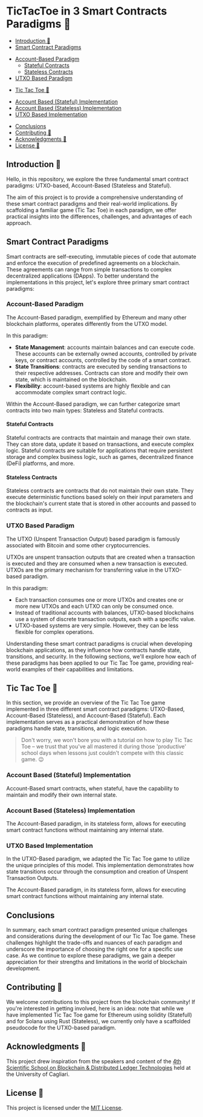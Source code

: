# TicTacToe in 3 Smart Contracts Paradigms 🧩

- [Introduction 👋](#introduction---)
- [Smart Contract Paradigms](#smart-contract-paradigms---)
+ [Account-Based Paradigm](#account-based-paradigm)
    - [Stateful Contracts](#stateful-contracts)
    - [Stateless Contracts](#stateless-contracts)
+ [UTXO Based Paradigm](#utxo-based-paradigm)
- [Tic Tac Toe 🧩](#tic-tac-toe---)
+ [Account Based (Stateful) Implementation](#account-based--stateful--implementation)
+ [Account Based (Stateless) Implementation](#account-based--stateless--implementation)
+ [UTXO Based Implementation](#utxo-based-implementation)
- [Conclusions](#conclusions)
- [Contributing 🙌](#contributing---)
- [Acknowledgments 🙏](#acknowledgments---)
- [License 📜](#license---)

## Introduction 👋

Hello, in this repository, we explore the three fundamental smart contract paradigms: UTXO-based, Account-Based (Stateless and Stateful).

The aim of this project is to provide a comprehensive understanding of these smart contract paradigms and their real-world implications. By scaffolding a familiar game (Tic Tac Toe) in each paradigm, we offer practical insights into the differences, challenges, and advantages of each approach.

## Smart Contract Paradigms

Smart contracts are self-executing, immutable pieces of code that automate and enforce the execution of predefined agreements on a blockchain. These agreements can range from simple transactions to complex decentralized applications (DApps). To better understand the implementations in this project, let's explore three primary smart contract paradigms:

### Account-Based Paradigm

The Account-Based paradigm, exemplified by Ethereum and many other blockchain platforms, operates differently from the UTXO model. 

In this paradigm:

- **State Management**: accounts maintain balances and can execute code. These accounts can be externally owned accounts, controlled by private keys, or contract accounts, controlled by the code of a smart contract.
- **State Transitions**: contracts are executed by sending transactions to their respective addresses. Contracts can store and modify their own state, which is maintained on the blockchain.
- **Flexibility**: account-based systems are highly flexible and can accommodate complex smart contract logic.

Within the Account-Based paradigm, we can further categorize smart contracts into two main types: Stateless and Stateful contracts.

#### Stateful Contracts

Stateful contracts are contracts that maintain and manage their own state. They can store data, update it based on transactions, and execute complex logic.
Stateful contracts are suitable for applications that require persistent storage and complex business logic, such as games, decentralized finance (DeFi) platforms, and more.

#### Stateless Contracts

Stateless contracts are contracts that do not maintain their own state. They execute deterministic functions based solely on their input parameters and the blockchain's current state that is stored in other accounts and passed to contracts as input.

### UTXO Based Paradigm

The UTXO (Unspent Transaction Output) based paradigm is famously associated with Bitcoin and some other cryptocurrencies. 

UTXOs are unspent transaction outputs that are created when a transaction is executed and they are consumed when a new transaction is executed. UTXOs are the primary mechanism for transferring value in the UTXO-based paradigm.

In this paradigm:

- Each transaction consumes one or more UTXOs and creates one or more new UTXOs and each UTXO can only be consumed once.
- Instead of traditional accounts with balances, UTXO-based blockchains use a system of discrete transaction outputs, each with a specific value.
- UTXO-based systems are very simple. However, they can be less flexible for complex operations.

Understanding these smart contract paradigms is crucial when developing blockchain applications, as they influence how contracts handle state, transitions, and security. In the following sections, we'll explore how each of these paradigms has been applied to our Tic Tac Toe game, providing real-world examples of their capabilities and limitations.

## Tic Tac Toe 🧩

In this section, we provide an overview of the Tic Tac Toe game implemented in three different smart contract paradigms: UTXO-Based, Account-Based (Stateless), and Account-Based (Stateful). Each implementation serves as a practical demonstration of how these paradigms handle state, transitions, and logic execution.

> Don't worry, we won't bore you with a tutorial on how to play Tic Tac Toe – we trust that you've all mastered it during those 'productive' school days when lessons just couldn't compete with this classic game. 😉

### Account Based (Stateful) Implementation

Account-Based smart contracts, when stateful, have the capability to maintain and modify their own internal state.

### Account Based (Stateless) Implementation

The Account-Based paradigm, in its stateless form, allows for executing smart contract functions without maintaining any internal state.

### UTXO Based Implementation

In the UTXO-Based paradigm, we adapted the Tic Tac Toe game to utilize the unique principles of this model. This implementation demonstrates how state transitions occur through the consumption and creation of Unspent Transaction Outputs. 

The Account-Based paradigm, in its stateless form, allows for executing smart contract functions without maintaining any internal state. 

## Conclusions

In summary, each smart contract paradigm presented unique challenges and considerations during the development of our Tic Tac Toe game. These challenges highlight the trade-offs and nuances of each paradigm and underscore the importance of choosing the right one for a specific use case. As we continue to explore these paradigms, we gain a deeper appreciation for their strengths and limitations in the world of blockchain development.

## Contributing 🙌

We welcome contributions to this project from the blockchain community! If you're interested in getting involved, here is an idea: note that while we have implemented Tic Tac Toe game for Ethereum using solidity (Statefull) and for Solana using Rust (Stateless), we currently only have a scaffolded pseudocode for the UTXO-based paradigm.

## Acknowledgments 🙏

This project drew inspiration from the speakers and content of the [4th Scientific School on Blockchain & Distributed Ledger Technologies](https://dlt-school.github.io) held at the University of Cagliari.

## License 📜

This project is licensed under the [MIT License](LICENSE).
